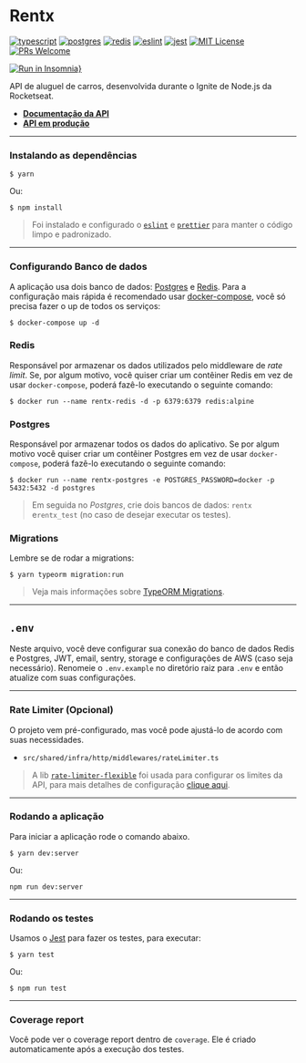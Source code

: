 # Rentx

[![typescript](https://img.shields.io/badge/typescript-4.6.3-3178c6?style=flat-square&logo=typescript)](https://www.typescriptlang.org/)
[![postgres](https://img.shields.io/badge/postgres-8.7.3-326690?style=flat-square&logo=postgresql&logoColor=white)](https://www.postgresql.org/)
[![redis](https://img.shields.io/badge/redis-3.1.2-d92b21?style=flat-square&logo=redis&logoColor=white)](https://redis.io/)
[![eslint](https://img.shields.io/badge/eslint-8.12.0-4b32c3?style=flat-square&logo=eslint)](https://eslint.org/)
[![jest](https://img.shields.io/badge/jest-27.0.0-brightgreen?style=flat-square&logo=jest)](https://jestjs.io/)
[![MIT License](https://img.shields.io/badge/license-MIT-green?style=flat-square)](https://github.com/eduardylopes/rentx/blob/main/LICENSE)
[![PRs Welcome](https://img.shields.io/badge/PRs-welcome-brightgreen.svg?style=flat-square)](http://makeapullrequest.com)<br>

[![Run in Insomnia}](https://insomnia.rest/images/run.svg)](https://insomnia.rest/run/?label=rentx&uri=https%3A%2F%2Fgithub.com%2Feduardylopes%2Frentx%2Fblob%2Fmain%2Finsomnia.json)

API de aluguel de carros, desenvolvida durante o Ignite de Node.js da Rocketseat.

- **[Documentação da API](#)**
- **[API em produção](#)**

---

### Instalando as dependências

```
$ yarn
```

Ou:

```
$ npm install
```

> Foi instalado e configurado o [`eslint`](https://eslint.org/) e [`prettier`](https://prettier.io/) para manter o código limpo e padronizado.

---

### **Configurando Banco de dados**

A aplicação usa dois banco de dados: [Postgres](https://www.postgresql.org/) e [Redis](https://redis.io/). Para a configuração mais rápida é recomendado usar [docker-compose](https://docs.docker.com/compose/), você só precisa fazer o up de todos os serviços:

```
$ docker-compose up -d
```

### Redis

Responsável por armazenar os dados utilizados pelo middleware de _rate limit_. Se, por algum motivo, você quiser criar um contêiner Redis em vez de usar `docker-compose`, poderá fazê-lo executando o seguinte comando:

```
$ docker run --name rentx-redis -d -p 6379:6379 redis:alpine
```

### Postgres

Responsável por armazenar todos os dados do aplicativo. Se por algum motivo você quiser criar um contêiner Postgres em vez de usar `docker-compose`, poderá fazê-lo executando o seguinte comando:

```
$ docker run --name rentx-postgres -e POSTGRES_PASSWORD=docker -p 5432:5432 -d postgres
```

> Em seguida no _Postgres_, crie dois bancos de dados: `rentx` e`rentx_test` (no caso de desejar executar os testes).

### Migrations

Lembre se de rodar a migrations:

```
$ yarn typeorm migration:run
```

> Veja mais informações sobre [TypeORM Migrations](https://typeorm.io/#/migrations).

---

## `.env`

Neste arquivo, você deve configurar sua conexão do banco de dados Redis e Postgres, JWT, email, sentry, storage e configurações de AWS (caso seja necessário).
Renomeie o `.env.example` no diretório raiz para `.env` e então atualize com suas configurações.

---

### **Rate Limiter (Opcional)**

O projeto vem pré-configurado, mas você pode ajustá-lo de acordo com suas necessidades.

- `src/shared/infra/http/middlewares/rateLimiter.ts`

> A lib [`rate-limiter-flexible`](https://github.com/animir/node-rate-limiter-flexible) foi usada para configurar os limites da API, para mais detalhes de configuração [clique aqui](https://github.com/animir/node-rate-limiter-flexible/wiki/Options#options).

---

### **Rodando a aplicação**

Para iniciar a aplicação rode o comando abaixo.

```
$ yarn dev:server
```

Ou:

```
npm run dev:server
```

---

### **Rodando os testes**

Usamos o [Jest](https://jestjs.io/) para fazer os testes, para executar:

```
$ yarn test
```

Ou:

```
$ npm run test
```

---

### **Coverage report**

Você pode ver o coverage report dentro de `coverage`. Ele é criado automaticamente após a execução dos testes.
